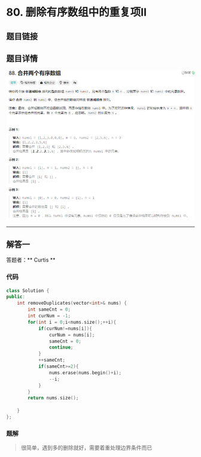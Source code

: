 # 80. 删除有序数组中的重复项Ⅱ
## 题目链接  
[](https://leetcode.cn/problems/remove-duplicates-from-sorted-array-ii/?envType=study-plan-v2&envId=top-interview-150)
## 题目详情
![](Img/88.png)

***
## 解答一
答题者：** Curtis **
### 代码
``` cpp
class Solution {
public:
    int removeDuplicates(vector<int>& nums) {
        int sameCnt = 0;
        int curNum = -1;
        for(int i = 0;i<nums.size();++i){
            if(curNum!=nums[i]){
                curNum = nums[i];
                sameCnt = 0;
                continue;
            }
            ++sameCnt;
            if(sameCnt>=2){
                nums.erase(nums.begin()+i);
                --i;
            }
        }
        return nums.size();

    }
};
```

### 题解

>很简单，遇到多的删除就好，需要着重处理边界条件而已
